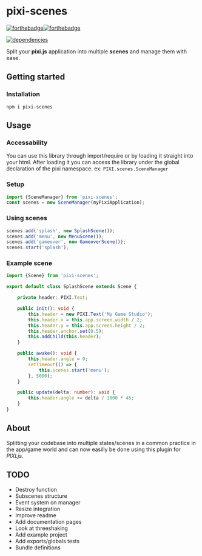 # pixi-scenes
[![forthebadge](https://forthebadge.com/images/badges/built-with-love.svg)](https://forthebadge.com)[![forthebadge](https://forthebadge.com/images/badges/check-it-out.svg)](https://forthebadge.com)

[![dependencies](https://david-dm.org/florisdh/pixi-scenes.svg)](https://david-dm.org/florisdh/pixi-scenes)

Split your **pixi.js** application into multiple **scenes** and manage them with ease.

## Getting started

### Installation
```
npm i pixi-scenes
```

## Usage

### Accessability
You can use this library through import/require or by loading it straight into your html. After loading it you can access the library under the global declaration of the pixi namespace. ex: `PIXI.scenes.SceneManager`

### Setup
```ts
import {SceneManager} from 'pixi-scenes';
const scenes = new SceneManager(myPixiApplication);
```

### Using scenes
```ts
scenes.add('splash', new SplashScene());
scenes.add('menu', new MenuScene());
scenes.add('gameover', new GameoverScene());
scenes.start('splash');
```

### Example scene
```ts
import {Scene} from 'pixi-scenes';

export default class SplashScene extends Scene {

    private header: PIXI.Text;

    public init(): void {
        this.header = new PIXI.Text('My Game Studio');
        this.header.x = this.app.screen.width / 2;
        this.header.y = this.app.screen.height / 2;
        this.header.anchor.set(0.5);
        this.addChild(this.header);
    }

    public awake(): void {
        this.header.angle = 0;
        setTimeout(() => {
            this.scenes.start('menu');
        }, 5000);
    }

    public update(delta: number): void {
        this.header.angle += delta / 1000 * 45;
    }
}
```

## About
Splitting your codebase into multiple states/scenes in a common practice in the app/game world and can now easilly be done using this plugin for *PIXI.js*.

## TODO
- Destroy function
- Subscenes structure
- Event system on manager
- Resize integration
- Improve readme
- Add documentation pages
- Look at threeshaking
- Add example project
- Add exports/globals tests
- Bundle definitions
